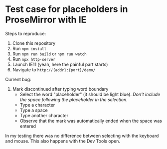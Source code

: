 # Test case for placeholders in ProseMirror with IE

Steps to reproduce:
1. Clone this repository
2. Run `npm install`
3. Run `npm run build` or `npm run watch`
4. Run `npx http-server`
5. Launch IE11 (yeah, here the painful part starts)
6. Navigate to `http://{addr}:{port}/demo/`

Current bug:
1. Mark discontinued after typing word boundary
   - Select the word "placeholder" (it should be light blue). *Don't include the space following the placeholder in the selection.*
   - Type a character
   - Type a space
   - Type another character
   - Observe that the mark was automatically ended when the space was entered

In my testing there was no difference between selecting with the keyboard and mouse. This also happens with the Dev Tools open.

